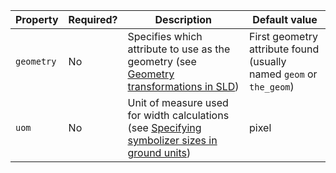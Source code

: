 | Property   | Required? | Description                                                                                                                                       | Default value                                                       |
|------------|-----------|---------------------------------------------------------------------------------------------------------------------------------------------------|---------------------------------------------------------------------|
| `geometry` | No        | Specifies which attribute to use as the geometry (see [Geometry transformations in SLD](../../../../sld/extensions/geometry-transformations.md)) | First geometry attribute found (usually named `geom` or `the_geom`) |
| `uom`      | No        | Unit of measure used for width calculations (see [Specifying symbolizer sizes in ground units](../../../../sld/extensions/uom.md))               | pixel                                                               |

